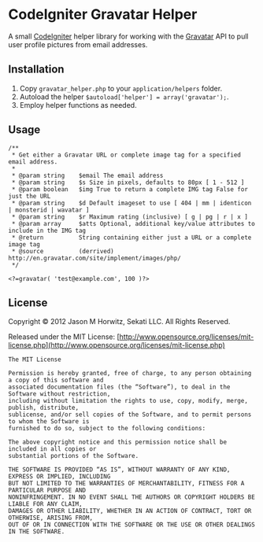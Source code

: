 
CodeIgniter Gravatar Helper
============================

A small [CodeIgniter](http://codeigniter.com) helper library for working with the [Gravatar](http://gravatar.com) API to pull user profile pictures from email addresses.


Installation
-------------------------------------

1. Copy `gravatar_helper.php` to your `application/helpers` folder.
2. Autoload the helper `$autoload['helper'] = array('gravatar');`.
3. Employ helper functions as needed.


Usage
-------------------------------------

	/**
	 * Get either a Gravatar URL or complete image tag for a specified email address.
	 *
	 * @param string 	$email The email address
	 * @param string 	$s Size in pixels, defaults to 80px [ 1 - 512 ]
	 * @param boolean 	$img True to return a complete IMG tag False for just the URL 
	 * @param string 	$d Default imageset to use [ 404 | mm | identicon | monsterid | wavatar ]
	 * @param string 	$r Maximum rating (inclusive) [ g | pg | r | x ]
	 * @param array 	$atts Optional, additional key/value attributes to include in the IMG tag
	 * @return 			String containing either just a URL or a complete image tag
	 * @source			(derrived) http://en.gravatar.com/site/implement/images/php/
	 */
	 
	<?=gravatar( 'test@example.com', 100 )?>

  	
License
-------------------------------------

Copyright © 2012 Jason M Horwitz, Sekati LLC. All Rights Reserved.

Released under the MIT License: [http://www.opensource.org/licenses/mit-license.php](http://www.opensource.org/licenses/mit-license.php)

	The MIT License

	Permission is hereby granted, free of charge, to any person obtaining a copy of this software and 
	associated documentation files (the “Software”), to deal in the Software without restriction, 
	including without limitation the rights to use, copy, modify, merge, publish, distribute, 
	sublicense, and/or sell copies of the Software, and to permit persons to whom the Software is 
	furnished to do so, subject to the following conditions:

	The above copyright notice and this permission notice shall be included in all copies or 
	substantial portions of the Software.

	THE SOFTWARE IS PROVIDED “AS IS”, WITHOUT WARRANTY OF ANY KIND, EXPRESS OR IMPLIED, INCLUDING 
	BUT NOT LIMITED TO THE WARRANTIES OF MERCHANTABILITY, FITNESS FOR A PARTICULAR PURPOSE AND 
	NONINFRINGEMENT. IN NO EVENT SHALL THE AUTHORS OR COPYRIGHT HOLDERS BE LIABLE FOR ANY CLAIM, 
	DAMAGES OR OTHER LIABILITY, WHETHER IN AN ACTION OF CONTRACT, TORT OR OTHERWISE, ARISING FROM, 
	OUT OF OR IN CONNECTION WITH THE SOFTWARE OR THE USE OR OTHER DEALINGS IN THE SOFTWARE.	
	